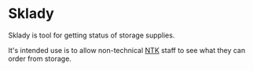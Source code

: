 # Sklady

Sklady is tool for getting status of storage supplies.

It's intended use is to allow non-technical [NTK][] staff to see what they can order from storage.

[NTK]: http://techlib.cz/
